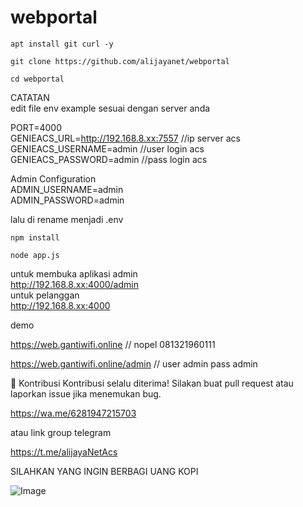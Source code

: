 # webportal

```
apt install git curl -y
```
```
git clone https://github.com/alijayanet/webportal
```
```
cd webportal
```
CATATAN <br>
edit file env example sesuai dengan server anda <br>

PORT=4000  <br>
GENIEACS_URL=http://192.168.8.xx:7557 //ip server acs <br>
GENIEACS_USERNAME=admin //user login acs <br>
GENIEACS_PASSWORD=admin //pass login acs <br>

Admin Configuration <br>
ADMIN_USERNAME=admin <br>
ADMIN_PASSWORD=admin <br>

lalu di rename menjadi .env <br>

```
npm install
```
```
node app.js
```
untuk membuka aplikasi admin <br>
http://192.168.8.xx:4000/admin <br>
untuk pelanggan <br>
http://192.168.8.xx:4000 <br>

demo

https://web.gantiwifi.online  // nopel 081321960111

https://web.gantiwifi.online/admin // user admin pass admin

🤝 Kontribusi
Kontribusi selalu diterima! Silakan buat pull request atau laporkan issue jika menemukan bug.

https://wa.me/6281947215703

atau link group telegram

https://t.me/alijayaNetAcs

SILAHKAN YANG INGIN BERBAGI UANG KOPI

![Image](https://github.com/user-attachments/assets/724e5ac2-626e-4f2d-bd1f-1265b70b544f)
